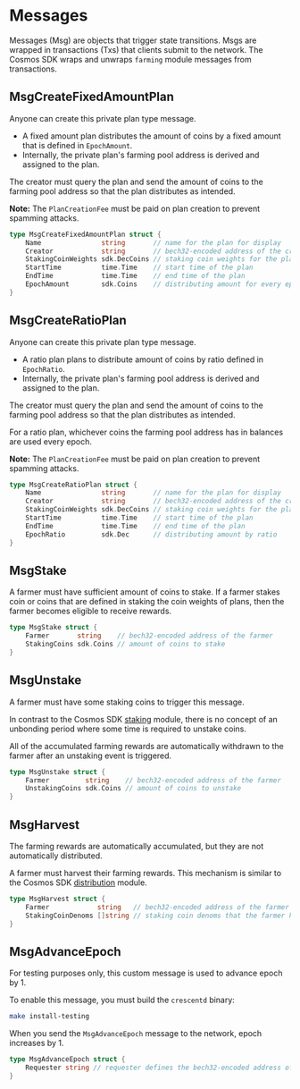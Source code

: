 <!-- order: 4 -->

# Messages

Messages (Msg) are objects that trigger state transitions. Msgs are wrapped in transactions (Txs) that clients submit to the network. The Cosmos SDK wraps and unwraps `farming` module messages from transactions.

## MsgCreateFixedAmountPlan

Anyone can create this private plan type message. 

- A fixed amount plan distributes the amount of coins by a fixed amount that is defined in `EpochAmount`. 
- Internally, the private plan's farming pool address is derived and assigned to the plan. 

The creator must query the plan and send the amount of coins to the farming pool address so that the plan distributes as intended. 

**Note:** The `PlanCreationFee` must be paid on plan creation to prevent spamming attacks.

```go
type MsgCreateFixedAmountPlan struct {
	Name               string       // name for the plan for display
	Creator            string       // bech32-encoded address of the creator for the private plan
	StakingCoinWeights sdk.DecCoins // staking coin weights for the plan
	StartTime          time.Time    // start time of the plan
	EndTime            time.Time    // end time of the plan
	EpochAmount        sdk.Coins    // distributing amount for every epoch
}
```

## MsgCreateRatioPlan

Anyone can create this private plan type message. 

- A ratio plan plans to distribute amount of coins by ratio defined in `EpochRatio`.
- Internally, the private plan's farming pool address is derived and assigned to the plan.

The creator must query the plan and send the amount of coins to the farming pool address so that the plan distributes as intended. 

For a ratio plan, whichever coins the farming pool address has in balances are used every epoch. 

**Note:** The `PlanCreationFee` must be paid on plan creation to prevent spamming attacks.


```go
type MsgCreateRatioPlan struct {
	Name               string       // name for the plan for display
	Creator            string       // bech32-encoded address of the creator for the private plan
	StakingCoinWeights sdk.DecCoins // staking coin weights for the plan
	StartTime          time.Time    // start time of the plan
	EndTime            time.Time    // end time of the plan
	EpochRatio         sdk.Dec      // distributing amount by ratio
}
```

## MsgStake

A farmer must have sufficient amount of coins to stake. If a farmer stakes coin or coins that are defined in staking the coin weights of plans, then the farmer becomes eligible to receive rewards.

```go
type MsgStake struct {
	Farmer       string    // bech32-encoded address of the farmer
	StakingCoins sdk.Coins // amount of coins to stake
}
```

## MsgUnstake

A farmer must have some staking coins to trigger this message.

In contrast to the Cosmos SDK [staking](https://github.com/cosmos/cosmos-sdk/blob/master/x/staking/spec/01_state.md) module, there is no concept of an unbonding period where some time is required to unstake coins. 

All of the accumulated farming rewards are automatically withdrawn to the farmer after an unstaking event is triggered.

```go
type MsgUnstake struct {
    Farmer         string    // bech32-encoded address of the farmer
    UnstakingCoins sdk.Coins // amount of coins to unstake
}
```

## MsgHarvest

The farming rewards are automatically accumulated, but they are not automatically distributed. 

A farmer must harvest their farming rewards. This mechanism is similar to the Cosmos SDK [distribution](https://github.com/cosmos/cosmos-sdk/blob/master/x/distribution/spec/01_concepts.md) module.

```go
type MsgHarvest struct {
    Farmer            string   // bech32-encoded address of the farmer
    StakingCoinDenoms []string // staking coin denoms that the farmer has staked
}
```

## MsgAdvanceEpoch

For testing purposes only, this custom message is used to advance epoch by 1. 

To enable this message, you must build the `crescentd` binary:

```sh
make install-testing
```

When you send the `MsgAdvanceEpoch` message to the network, epoch increases by 1.

```go
type MsgAdvanceEpoch struct {
	Requester string // requester defines the bech32-encoded address of the requester
}
```